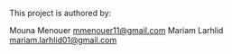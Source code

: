 This project is authored by:

Mouna Menouer   mmenouer11@gmail.com
Mariam Larhlid  mariam.larhlid01@gmail.com
